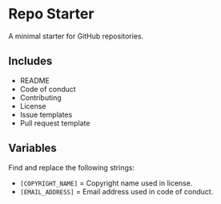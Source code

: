 # Repo Starter
A minimal starter for GitHub repositories.

## Includes
- README
- Code of conduct
- Contributing
- License
- Issue templates
- Pull request template

## Variables
Find and replace the following strings:

- `[COPYRIGHT_NAME]` = Copyright name used in license.
- `[EMAIL_ADDRESS]` = Email address used in code of conduct.
